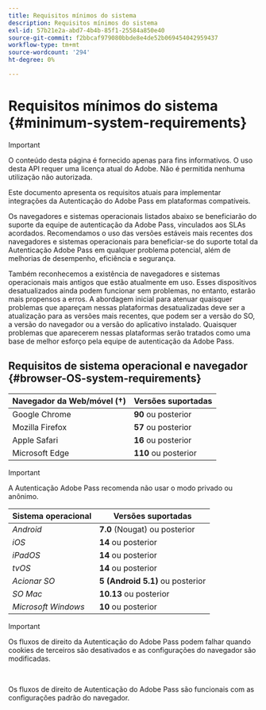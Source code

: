 ```yaml
---
title: Requisitos mínimos do sistema
description: Requisitos mínimos do sistema
exl-id: 57b21e2a-abd7-4b4b-85f1-25584a850e40
source-git-commit: f2bbcaf979080bbde8e4de52b069454042959437
workflow-type: tm+mt
source-wordcount: '294'
ht-degree: 0%

---
```


# Requisitos mínimos do sistema {#minimum-system-requirements}

>[!IMPORTANT]
>
>O conteúdo desta página é fornecido apenas para fins informativos. O uso desta API requer uma licença atual do Adobe. Não é permitida nenhuma utilização não autorizada.

Este documento apresenta os requisitos atuais para implementar integrações da Autenticação do Adobe Pass em plataformas compatíveis.

Os navegadores e sistemas operacionais listados abaixo se beneficiarão do suporte da equipe de autenticação da Adobe Pass, vinculados aos SLAs acordados. Recomendamos o uso das versões estáveis mais recentes dos navegadores e sistemas operacionais para beneficiar-se do suporte total da Autenticação Adobe Pass em qualquer problema potencial, além de melhorias de desempenho, eficiência e segurança.

Também reconhecemos a existência de navegadores e sistemas operacionais mais antigos que estão atualmente em uso. Esses dispositivos desatualizados ainda podem funcionar sem problemas, no entanto, estarão mais propensos a erros. A abordagem inicial para atenuar quaisquer problemas que apareçam nessas plataformas desatualizadas deve ser a atualização para as versões mais recentes, que podem ser a versão do SO, a versão do navegador ou a versão do aplicativo instalado. Quaisquer problemas que aparecerem nessas plataformas serão tratados como uma base de melhor esforço pela equipe de autenticação da Adobe Pass.

## Requisitos de sistema operacional e navegador {#browser-OS-system-requirements}

| Navegador da Web/móvel (†) | Versões suportadas |
|------------------------------|--------------------|
| Google Chrome | **90** ou posterior |
| Mozilla Firefox | **57** ou posterior |
| Apple Safari | **16** ou posterior |
| Microsoft Edge | **110** ou posterior |

>[!IMPORTANT]
> 
> A Autenticação Adobe Pass recomenda não usar o modo privado ou anônimo.

| Sistema operacional | Versões suportadas |
|---------------------|------------------------------|
| *Android* | **7.0** (Nougat) ou posterior |
| *iOS* | **14** ou posterior |
| *iPadOS* | **14** ou posterior |
| *tvOS* | **14** ou posterior |
| *Acionar SO* | **5 (Android 5.1)** ou posterior |
| *SO Mac* | **10.13** ou posterior |
| *Microsoft Windows* | **10** ou posterior |

>[!IMPORTANT]
>
> Os fluxos de direito da Autenticação do Adobe Pass podem falhar quando cookies de terceiros são desativados e as configurações do navegador são modificadas.
> 
> <br/>
> 
> Os fluxos de direito de Autenticação do Adobe Pass são funcionais com as configurações padrão do navegador.
